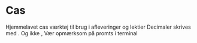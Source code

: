 # Cas
Hjemmelavet cas værktøj til brug i afleveringer og lektier
Decimaler skrives med . Og ikke ,
Vær opmærksom på promts i terminal
